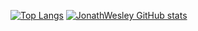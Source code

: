 [![Top Langs](https://github-readme-stats.vercel.app/api/top-langs/?username=JonathWesley&layout=compact&langs_count=12&theme=tokyonight)](https://github.com/JonathWesley/github-readme-stats)
[![JonathWesley GitHub stats](https://github-readme-stats.vercel.app/api?username=JonathWesley&theme=tokyonight&count_private=true&show_icons=true)](https://github.com/JonathWesley/github-readme-stats)
